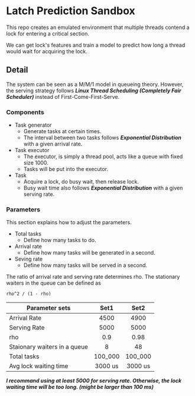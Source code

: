 # Latch Prediction Sandbox

This repo creates an emulated environment that multiple threads contend a lock for entering a critical section.

We can get lock's features and train a model to predict how long a thread would wait for acquiring the lock.

## Detail
The system can be seen as a M/M/1 model in queueing theory. However, the serving strategy follows ***Linux Thread Scheduling (Completely Fair Scheduler)*** instead of First-Come-First-Serve.

### Components
- Task generator
  - Generate tasks at certain times.
  - The interval between two tasks follows ***Exponential Distribution*** with a given arrival rate.
- Task executor
  - The executor, is simply a thread pool, acts like a queue with fixed size 1000.
  - Tasks will be put into the executor.
- Task
  - Acquire a lock, do busy wait, then release lock.
  - Busy wait time also follows ***Exponential Distribution*** with a given serving rate.

### Parameters
This section explains how to adjust the parameters.

- Total tasks
  - Define how many tasks to do.
- Arrival rate
  - Define how many tasks will be generated in a second.
- Seving rate
  - Define how many tasks will be served in a second.

The ratio of arrival rate and serving rate determines rho.
The stationary waiters in the queue can be defined as
```
rho^2 / (1 - rho)
```

| Parameter sets | Set1 | Set2 |
| ------------- |:-------------:|:-------------:|
| Arrival Rate | 4500 | 4900 |
| Serving Rate | 5000 | 5000 |
| rho | 0.9 | 0.98 |
| Staionary waiters in a queue | 8 | 48 |
| Total tasks | 100_000 | 100_000 |
| Avg lock waiting time | 3000 us | 3000 us |

***I recommand using at least 5000 for serving rate. Otherwise, the lock waiting time will be too long. (might be larger than 100 ms)***


